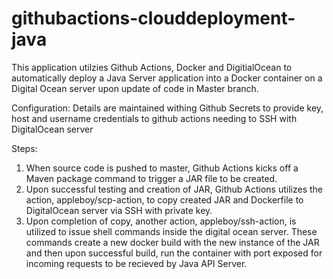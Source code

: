 # githubactions-clouddeployment-java

This application utilzies Github Actions, Docker and DigitialOcean to automatically deploy a Java Server application into a Docker container on a Digital Ocean server upon update of code in Master branch.

Configuration: Details are maintained withing Github Secrets to provide key, host and username credentials to github actions needing to SSH with DigitalOcean server

Steps:
1. When source code is pushed to master, Github Actions kicks off a Maven package command to trigger a JAR file to be created. 
2. Upon successful testing and creation of JAR, Github Actions utilizes the action, appleboy/scp-action, to copy created JAR and Dockerfile to DigitalOcean server via SSH with private key.
3. Upon completion of copy, another action, appleboy/ssh-action, is utilized to issue shell commands inside the digital ocean server. These commands create a new docker build with the new instance of the JAR and then upon successful build, run the container with port exposed for 
incoming requests to be recieved by Java API Server.
